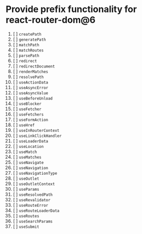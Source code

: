 # Provide prefix functionality for react-router-dom@6

1. [ ] `createPath`
1. [ ] `generatePath`
1. [ ] `matchPath`
1. [ ] `matchRoutes`
1. [ ] `parsePath`
1. [ ] `redirect`
1. [ ] `redirectDocument`
1. [ ] `renderMatches`
1. [ ] `resolvePath`
1. [ ] `useActionData`
1. [ ] `useAsyncError`
1. [ ] `useAsyncValue`
1. [ ] `useBeforeUnload`
1. [ ] `useBlocker`
1. [ ] `useFetcher`
1. [ ] `useFetchers`
1. [ ] `useFormAction`
1. [ ] `useHref`
1. [ ] `useInRouterContext`
1. [ ] `useLinkClickHandler`
1. [ ] `useLoaderData`
1. [ ] `useLocation`
1. [ ] `useMatch`
1. [ ] `useMatches`
1. [ ] `useNavigate`
1. [ ] `useNavigation`
1. [ ] `useNavigationType`
1. [ ] `useOutlet`
1. [ ] `useOutletContext`
1. [ ] `useParams`
1. [ ] `useResolvedPath`
1. [ ] `useRevalidator`
1. [ ] `useRouteError`
1. [ ] `useRouteLoaderData`
1. [ ] `useRoutes`
1. [ ] `useSearchParams`
1. [ ] `useSubmit`
